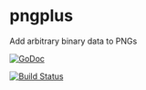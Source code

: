 pngplus
=======

Add arbitrary binary data to PNGs

[![GoDoc](https://godoc.org/github.com/mccoyst/pngplus?status.svg)](https://godoc.org/github.com/mccoyst/pngplus)

[![Build Status](https://travis-ci.org/mccoyst/pngplus.svg)](https://travis-ci.org/mccoyst/pngplus)
